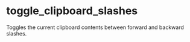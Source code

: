 # toggle_clipboard_slashes
Toggles the current clipboard contents between forward and backward slashes.
